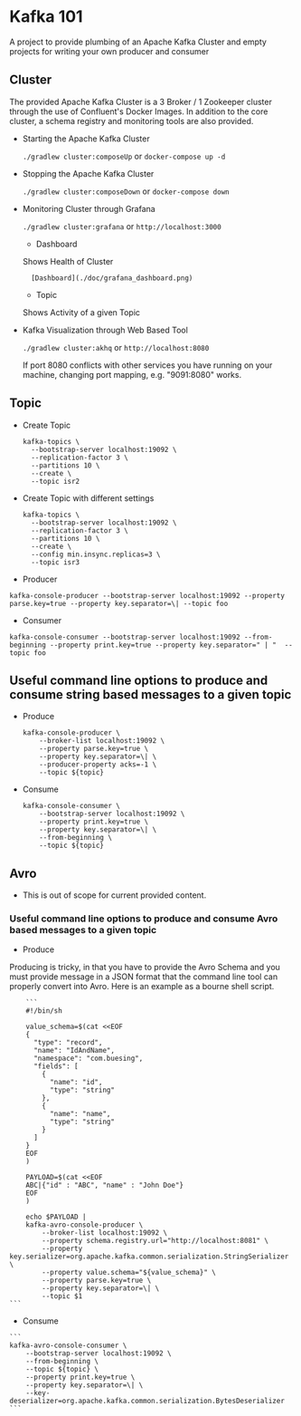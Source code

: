 

# Kafka 101

A project to provide plumbing of an Apache Kafka Cluster and empty projects for writing your own producer and consumer

## Cluster

The provided Apache Kafka Cluster is a 3 Broker / 1 Zookeeper cluster through the use of Confluent's Docker Images.  In addition to the core cluster,  a schema registry and monitoring tools are also provided.

* Starting the Apache Kafka Cluster

    `./gradlew cluster:composeUp` or `docker-compose up -d`

* Stopping the Apache Kafka Cluster

    `./gradlew cluster:composeDown` or `docker-compose down`
    
* Monitoring Cluster through Grafana 

    `./gradlew cluster:grafana` or `http://localhost:3000`

    * Dashboard
     
     Shows Health of Cluster
        
        [Dashboard](./doc/grafana_dashboard.png)

    * Topic  
    
    Shows Activity of a given Topic
       
* Kafka Visualization through Web Based Tool

    `./gradlew cluster:akhq` or `http://localhost:8080`

  If port 8080 conflicts with other services you have running on your machine, changing port mapping, e.g. "9091:8080" works.
     
## Topic    
    
* Create Topic

   ```
   kafka-topics \
     --bootstrap-server localhost:19092 \
     --replication-factor 3 \
     --partitions 10 \
     --create \
     --topic isr2
   ```

* Create Topic with different settings

   ```
   kafka-topics \
     --bootstrap-server localhost:19092 \
     --replication-factor 3 \
     --partitions 10 \
     --create \
     --config min.insync.replicas=3 \
     --topic isr3
   ```
  
* Producer

```
kafka-console-producer --bootstrap-server localhost:19092 --property parse.key=true --property key.separator=\| --topic foo
```
  
* Consumer

```
kafka-console-consumer --bootstrap-server localhost:19092 --from-beginning --property print.key=true --property key.separator=" | "  --topic foo
```
    
 
   
## Useful command line options to produce and consume string based messages to a given topic

  * Produce
  
    ```
    kafka-console-producer \
        --broker-list localhost:19092 \
        --property parse.key=true \
        --property key.separator=\| \
        --producer-property acks=-1 \
        --topic ${topic}
    ```

  * Consume
  
    ```
    kafka-console-consumer \
        --bootstrap-server localhost:19092 \
        --property print.key=true \
        --property key.separator=\| \
        --from-beginning \
        --topic ${topic}
    ```

## Avro

  * This is out of scope for current provided content.
  
### Useful command line options to produce and consume Avro based messages to a given topic

  * Produce
  
  Producing is tricky, in that you have to provide the Avro Schema and you must provide message in a JSON format
  that the command line tool can properly convert into Avro.  Here is an example as a bourne shell script.

        ```
        #!/bin/sh
        
        value_schema=$(cat <<EOF
        {
          "type": "record",
          "name": "IdAndName",
          "namespace": "com.buesing",
          "fields": [
            {
              "name": "id",
              "type": "string"
            },
            {
              "name": "name",
              "type": "string"
            }
          ]
        }
        EOF
        )
        
        PAYLOAD=$(cat <<EOF
        ABC|{"id" : "ABC", "name" : "John Doe"}
        EOF
        )
        
        echo $PAYLOAD |
        kafka-avro-console-producer \
            --broker-list localhost:19092 \
            --property schema.registry.url="http://localhost:8081" \
            --property key.serializer=org.apache.kafka.common.serialization.StringSerializer \
            --property value.schema="${value_schema}" \
            --property parse.key=true \
            --property key.separator=\| \
            --topic $1 
    ```

   * Consume
       
    ```
    kafka-avro-console-consumer \
        --bootstrap-server localhost:19092 \
        --from-beginning \
        --topic ${topic} \
        --property print.key=true \
        --property key.separator=\| \
        --key-deserializer=org.apache.kafka.common.serialization.BytesDeserializer
    ```
    